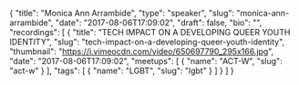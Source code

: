 {
  "title": "Monica Ann Arrambide",
  "type": "speaker",
  "slug": "monica-ann-arrambide",
  "date": "2017-08-06T17:09:02",
  "draft": false,
  "bio": "",
  "recordings": [
    {
      "title": "TECH IMPACT ON A DEVELOPING QUEER YOUTH IDENTITY",
      "slug": "tech-impact-on-a-developing-queer-youth-identity",
      "thumbnail": "https://i.vimeocdn.com/video/650697790_295x166.jpg",
      "date": "2017-08-06T17:09:02",
      "meetups": [
        {
          "name": "ACT-W",
          "slug": "act-w"
        }
      ],
      "tags": [
        {
          "name": "LGBT",
          "slug": "lgbt"
        }
      ]
    }
  ]
}
